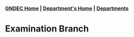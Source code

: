 ### [GNDEC Home](../../) | [Department's Home](./index.html) | [Departments](../Departments.html)

# Examination Branch

